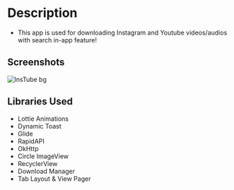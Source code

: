 # Description
* This app is used for downloading Instagram and Youtube videos/audios with search in-app feature!

## Screenshots
![InsTube bg](https://user-images.githubusercontent.com/63058877/148496812-9e426d83-00ce-4471-80b7-c8835a4746e3.jpg)

## Libraries Used
* Lottie Animations
* Dynamic Toast
* Glide
* RapidAPI
* OkHttp
* Circle ImageView
* RecyclerView
* Download Manager
* Tab Layout & View Pager
